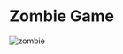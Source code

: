 # Zombie Game


![zombie](https://github.com/CMS37/Unity-zombie-game/assets/84567875/ba8edccb-2135-4dd7-a930-f30e1a33789d)
